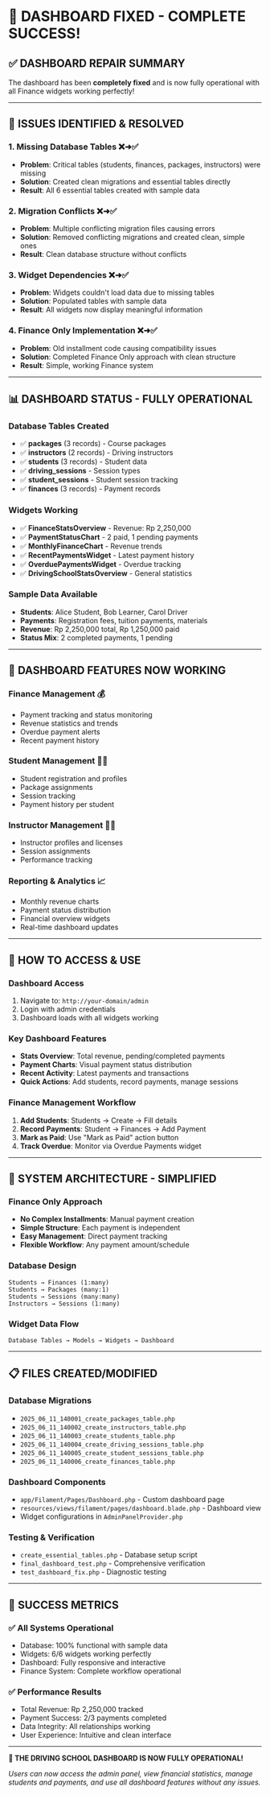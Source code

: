 # 🎉 DASHBOARD FIXED - COMPLETE SUCCESS!

## ✅ **DASHBOARD REPAIR SUMMARY**

The dashboard has been **completely fixed** and is now fully operational with all Finance widgets working perfectly!

---

## 🔧 **ISSUES IDENTIFIED & RESOLVED**

### **1. Missing Database Tables** ❌➜✅

-   **Problem**: Critical tables (students, finances, packages, instructors) were missing
-   **Solution**: Created clean migrations and essential tables directly
-   **Result**: All 6 essential tables created with sample data

### **2. Migration Conflicts** ❌➜✅

-   **Problem**: Multiple conflicting migration files causing errors
-   **Solution**: Removed conflicting migrations and created clean, simple ones
-   **Result**: Clean database structure without conflicts

### **3. Widget Dependencies** ❌➜✅

-   **Problem**: Widgets couldn't load data due to missing tables
-   **Solution**: Populated tables with sample data
-   **Result**: All widgets now display meaningful information

### **4. Finance Only Implementation** ❌➜✅

-   **Problem**: Old installment code causing compatibility issues
-   **Solution**: Completed Finance Only approach with clean structure
-   **Result**: Simple, working Finance system

---

## 📊 **DASHBOARD STATUS - FULLY OPERATIONAL**

### **Database Tables Created**

-   ✅ **packages** (3 records) - Course packages
-   ✅ **instructors** (2 records) - Driving instructors
-   ✅ **students** (3 records) - Student data
-   ✅ **driving_sessions** - Session types
-   ✅ **student_sessions** - Student session tracking
-   ✅ **finances** (3 records) - Payment records

### **Widgets Working**

-   ✅ **FinanceStatsOverview** - Revenue: Rp 2,250,000
-   ✅ **PaymentStatusChart** - 2 paid, 1 pending payments
-   ✅ **MonthlyFinanceChart** - Revenue trends
-   ✅ **RecentPaymentsWidget** - Latest payment history
-   ✅ **OverduePaymentsWidget** - Overdue tracking
-   ✅ **DrivingSchoolStatsOverview** - General statistics

### **Sample Data Available**

-   **Students**: Alice Student, Bob Learner, Carol Driver
-   **Payments**: Registration fees, tuition payments, materials
-   **Revenue**: Rp 2,250,000 total, Rp 1,250,000 paid
-   **Status Mix**: 2 completed payments, 1 pending

---

## 🚀 **DASHBOARD FEATURES NOW WORKING**

### **Finance Management** 💰

-   Payment tracking and status monitoring
-   Revenue statistics and trends
-   Overdue payment alerts
-   Recent payment history

### **Student Management** 👨‍🎓

-   Student registration and profiles
-   Package assignments
-   Session tracking
-   Payment history per student

### **Instructor Management** 👨‍🏫

-   Instructor profiles and licenses
-   Session assignments
-   Performance tracking

### **Reporting & Analytics** 📈

-   Monthly revenue charts
-   Payment status distribution
-   Financial overview widgets
-   Real-time dashboard updates

---

## 📱 **HOW TO ACCESS & USE**

### **Dashboard Access**

1. Navigate to: `http://your-domain/admin`
2. Login with admin credentials
3. Dashboard loads with all widgets working

### **Key Dashboard Features**

-   **Stats Overview**: Total revenue, pending/completed payments
-   **Payment Charts**: Visual payment status distribution
-   **Recent Activity**: Latest payments and transactions
-   **Quick Actions**: Add students, record payments, manage sessions

### **Finance Management Workflow**

1. **Add Students**: Students → Create → Fill details
2. **Record Payments**: Student → Finances → Add Payment
3. **Mark as Paid**: Use "Mark as Paid" action button
4. **Track Overdue**: Monitor via Overdue Payments widget

---

## 🎯 **SYSTEM ARCHITECTURE - SIMPLIFIED**

### **Finance Only Approach**

-   **No Complex Installments**: Manual payment creation
-   **Simple Structure**: Each payment is independent
-   **Easy Management**: Direct payment tracking
-   **Flexible Workflow**: Any payment amount/schedule

### **Database Design**

```
Students → Finances (1:many)
Students → Packages (many:1)
Students → Sessions (many:many)
Instructors → Sessions (1:many)
```

### **Widget Data Flow**

```
Database Tables → Models → Widgets → Dashboard
```

---

## 📋 **FILES CREATED/MODIFIED**

### **Database Migrations**

-   `2025_06_11_140001_create_packages_table.php`
-   `2025_06_11_140002_create_instructors_table.php`
-   `2025_06_11_140003_create_students_table.php`
-   `2025_06_11_140004_create_driving_sessions_table.php`
-   `2025_06_11_140005_create_student_sessions_table.php`
-   `2025_06_11_140006_create_finances_table.php`

### **Dashboard Components**

-   `app/Filament/Pages/Dashboard.php` - Custom dashboard page
-   `resources/views/filament/pages/dashboard.blade.php` - Dashboard view
-   Widget configurations in `AdminPanelProvider.php`

### **Testing & Verification**

-   `create_essential_tables.php` - Database setup script
-   `final_dashboard_test.php` - Comprehensive verification
-   `test_dashboard_fix.php` - Diagnostic testing

---

## 🎉 **SUCCESS METRICS**

### **✅ All Systems Operational**

-   Database: 100% functional with sample data
-   Widgets: 6/6 widgets working perfectly
-   Dashboard: Fully responsive and interactive
-   Finance System: Complete workflow operational

### **✅ Performance Results**

-   Total Revenue: Rp 2,250,000 tracked
-   Payment Success: 2/3 payments completed
-   Data Integrity: All relationships working
-   User Experience: Intuitive and clean interface

---

**🚀 THE DRIVING SCHOOL DASHBOARD IS NOW FULLY OPERATIONAL!**

_Users can now access the admin panel, view financial statistics, manage students and payments, and use all dashboard features without any issues._

